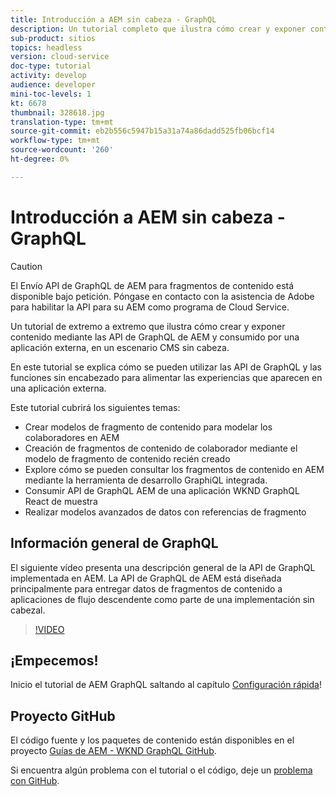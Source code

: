 ```yaml
---
title: Introducción a AEM sin cabeza - GraphQL
description: Un tutorial completo que ilustra cómo crear y exponer contenido mediante las API de GraphQL de AEM.
sub-product: sitios
topics: headless
version: cloud-service
doc-type: tutorial
activity: develop
audience: developer
mini-toc-levels: 1
kt: 6678
thumbnail: 328618.jpg
translation-type: tm+mt
source-git-commit: eb2b556c5947b15a31a74a86dadd525fb06bcf14
workflow-type: tm+mt
source-wordcount: '260'
ht-degree: 0%

---
```



# Introducción a AEM sin cabeza - GraphQL

>[!CAUTION]
>
> El Envío API de GraphQL de AEM para fragmentos de contenido está disponible bajo petición.
> Póngase en contacto con la asistencia de Adobe para habilitar la API para su AEM como programa de Cloud Service.

Un tutorial de extremo a extremo que ilustra cómo crear y exponer contenido mediante las API de GraphQL de AEM y consumido por una aplicación externa, en un escenario CMS sin cabeza.

En este tutorial se explica cómo se pueden utilizar las API de GraphQL y las funciones sin encabezado para alimentar las experiencias que aparecen en una aplicación externa.

Este tutorial cubrirá los siguientes temas:

* Crear modelos de fragmento de contenido para modelar los colaboradores en AEM
* Creación de fragmentos de contenido de colaborador mediante el modelo de fragmento de contenido recién creado
* Explore cómo se pueden consultar los fragmentos de contenido en AEM mediante la herramienta de desarrollo GraphiQL integrada.
* Consumir API de GraphQL AEM de una aplicación WKND GraphQL React de muestra
* Realizar modelos avanzados de datos con referencias de fragmento

## Información general de GraphQL

El siguiente vídeo presenta una descripción general de la API de GraphQL implementada en AEM. La API de GraphQL de AEM está diseñada principalmente para entregar datos de fragmentos de contenido a aplicaciones de flujo descendente como parte de una implementación sin cabezal.

>[!VIDEO](https://video.tv.adobe.com/v/328618/?quality=12&learn=on)

## ¡Empecemos!

Inicio el tutorial de AEM GraphQL saltando al capítulo [Configuración rápida](./setup.md)!

## Proyecto GitHub

El código fuente y los paquetes de contenido están disponibles en el proyecto [Guías de AEM - WKND GraphQL GitHub](https://github.com/adobe/aem-guides-wknd-graphql).

Si encuentra algún problema con el tutorial o el código, deje un [problema con GitHub](https://github.com/adobe/aem-guides-wknd-graphql/issues).

